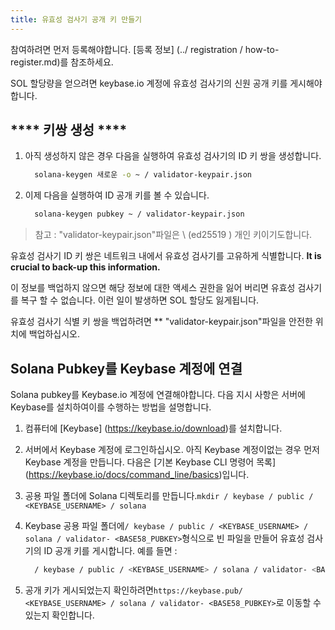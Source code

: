 ```yaml
---
title: 유효성 검사기 공개 키 만들기
---
```


참여하려면 먼저 등록해야합니다. \[등록 정보\] (../ registration / how-to-register.md)를 참조하세요.

SOL 할당량을 얻으려면 keybase.io 계정에 유효성 검사기의 신원 공개 키를 게시해야합니다.

## **** 키쌍 생성 ****

1. 아직 생성하지 않은 경우 다음을 실행하여 유효성 검사기의 ID 키 쌍을 생성합니다.

   ```bash
     solana-keygen 새로운 -o ~ / validator-keypair.json
   ```

2. 이제 다음을 실행하여 ID 공개 키를 볼 수 있습니다.

   ```bash
     solana-keygen pubkey ~ / validator-keypair.json
   ```

> 참고 : "validator-keypair.json"파일은 \ (ed25519 \) 개인 키이기도합니다.

유효성 검사기 ID 키 쌍은 네트워크 내에서 유효성 검사기를 고유하게 식별합니다. **It is crucial to back-up this information.**

이 정보를 백업하지 않으면 해당 정보에 대한 액세스 권한을 잃어 버리면 유효성 검사기를 복구 할 수 없습니다. 이런 일이 발생하면 SOL 할당도 잃게됩니다.

유효성 검사기 식별 키 쌍을 백업하려면 ** "validator-keypair.json"파일을 안전한 위치에 백업하십시오.

## Solana Pubkey를 Keybase 계정에 연결

Solana pubkey를 Keybase.io 계정에 연결해야합니다. 다음 지시 사항은 서버에 Keybase를 설치하여이를 수행하는 방법을 설명합니다.

1. 컴퓨터에 \[Keybase\] (https://keybase.io/download)를 설치합니다.
2. 서버에서 Keybase 계정에 로그인하십시오. 아직 Keybase 계정이없는 경우 먼저 Keybase 계정을 만듭니다. 다음은 \[기본 Keybase CLI 명령어 목록\] (https://keybase.io/docs/command_line/basics)입니다.
3. 공용 파일 폴더에 Solana 디렉토리를 만듭니다.`mkdir / keybase / public / <KEYBASE_USERNAME> / solana`
4. Keybase 공용 파일 폴더에`/ keybase / public / <KEYBASE_USERNAME> / solana / validator- <BASE58_PUBKEY>`형식으로 빈 파일을 만들어 유효성 검사기의 ID 공개 키를 게시합니다. 예를 들면 :

   ```bash
     / keybase / public / <KEYBASE_USERNAME> / solana / validator- <BASE58_PUBKEY>를 터치합니다.
   ```

5. 공개 키가 게시되었는지 확인하려면`https://keybase.pub/ <KEYBASE_USERNAME> / solana / validator- <BASE58_PUBKEY>`로 이동할 수 있는지 확인합니다.
